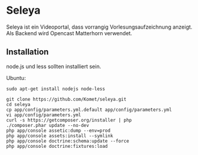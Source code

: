 Seleya
======

Seleya ist ein Videoportal, dass vorrangig Vorlesungsaufzeichnung anzeigt.
Als Backend wird Opencast Matterhorn verwendet.

Installation
------------

node.js und less sollten installiert sein. 

Ubuntu:
```
sudo apt-get install nodejs node-less
```

```
git clone https://github.com/Komet/seleya.git
cd seleya
cp app/config/parameters.yml.default app/config/parameters.yml
vi app/config/parameters.yml
curl -s https://getcomposer.org/installer | php
./composer.phar update --no-dev
php app/console assetic:dump --env=prod
php app/console assets:install --symlink
php app/console doctrine:schema:update --force
php app/console doctrine:fixtures:load
```
